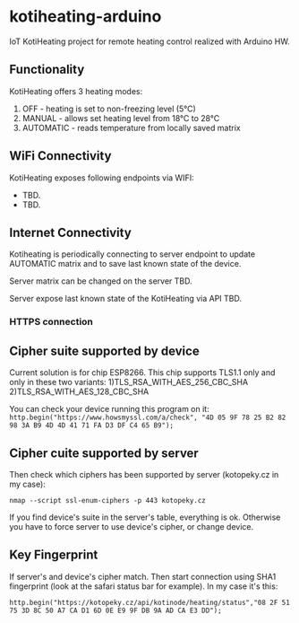 # kotiheating-arduino

IoT KotiHeating project for remote heating control realized with Arduino HW.

## Functionality

KotiHeating offers 3 heating modes:
1) OFF - heating is set to non-freezing level (5°C)
2) MANUAL - allows set heating level from 18°C to 28°C
3) AUTOMATIC - reads temperature from locally saved matrix


## WiFi Connectivity

KotiHeating exposes following endpoints via WIFI:
- TBD.
- TBD.

## Internet Connectivity

Kotiheating is periodically connecting to server endpoint to update AUTOMATIC matrix 
and to save last known state of the device.

Server matrix can be changed on the server TBD.

Server expose last known state of the KotiHeating via API TBD.


### HTTPS connection

## Cipher suite supported by device
Current solution is for chip ESP8266.
This chip supports TLS1.1 only and only in these two variants:
1)TLS_RSA_WITH_AES_256_CBC_SHA
2)TLS_RSA_WITH_AES_128_CBC_SHA

You can check your device running this program on it:
 `http.begin("https://www.howsmyssl.com/a/check", "4D 05 9F 78 25 B2 82 98 3A B9 4D 4D 41 71 FA D3 DF C4 65 B9");`


## Cipher cuite supported by server
Then check which ciphers has been supported by server (kotopeky.cz in my case):
 
`nmap --script ssl-enum-ciphers -p 443 kotopeky.cz`
 
 If you find device's suite in the server's table, everything is ok.
 Otherwise you have to force server to use device's cipher, or change device.
 
## Key Fingerprint
 
If server's and device's cipher match. 
Then start connection using SHA1 fingerprint (look at the safari status bar for example).
In my case it's this:
 
 `http.begin("https://kotopeky.cz/api/kotinode/heating/status","08 2F 51 75 3D 8C 50 A7 CA D1 6D 0E E9 9F DB 9A AD CA E3 DD");`
